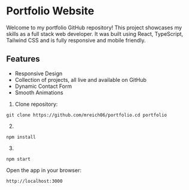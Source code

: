 # Portfolio Website

Welcome to my portfolio GitHub repository! This project showcases my skills as a full stack web developer. It was built using React, TypeScript, Tailwind CSS and is fully responsive and mobile friendly.

## Features

- Responsive Design
- Collection of projects, all live and available on GitHub
- Dynamic Contact Form
- Smooth Animations

1. Clone repository:
```
git clone https://github.com/mreich06/portfolio.cd portfolio
```

2.
```
npm install
```

3.
```
npm start
```

Open the app in your browser:
```
http://localhost:3000
```